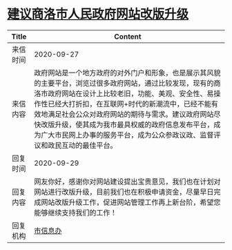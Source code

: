 # [建议商洛市人民政府网站改版升级](http://www.shangluo.gov.cn/zmhd/ldxxxx.jsp?urltype=leadermail.LeaderMailContentUrl&wbtreeid=1112&leadermailid=6492)

| Title |                                                                                                  Content                                                                                                  |
|:-----:|-----------------------------------------------------------------------------------------------------------------------------------------------------------------------------------------------------------|
| 来信时间  | 2020-09-27                                                                                                                                                                                                |
| 来信内容  | 政府网站是一个地方政府的对外门户和形象，也是展示其风貌的主要平台，浏览过很多政府网站，通过比较发现，现有的商洛市政府网站在设计上比较老旧，功能、美观、安全性、易操作性已经大打折扣，在互联网+时代的新潮流中，已经不能有效地满足社会公众对政府网站的期待与需求。建议政府网站尽快改版升级，使其成为我市最具权威的政府信息发布平台，成为广大市民网上办事的服务平台，成为公众参政议政、监督评议和政民互动的最佳平台。 |
| 回复时间  | 2020-09-29                                                                                                                                                                                                |
| 回复内容  | 网友你好，感谢你对网站建设提出宝贵意见，我们也在计划对网站进行改版升级，目前我们也在积极申请资金，尽量早日完成网站改版升级工作，促进网站管理工作再上新台阶，希望您能够继续支持我们的工作！                                                                                                             |
| 回复机构  | [市信息办](../../category/agencies/市信息办.md)                                                                                                                                                                   |